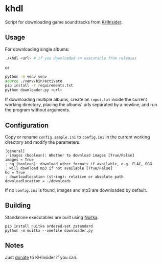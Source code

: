 # khdl

Script for downloading game soundtracks from [KHInsider](http://downloads.khinsider.com/).

## Usage
For downloading single albums:
```bash
./khdl <url> # If you downloaded an executable from releases
```
or
```bash
python -m venv venv
source ./venv/bin/activate
pip install -r requirements.txt
python downloader.py <url>
```
If downloading multiple albums, create an `input.txt` inside the current working directory, placing the albums' urls separated by a newline, and run the program without arguments.

## Configuration
Copy or rename `config.sample.ini` to `config.ini` in the current working directory and modify the parameters.
```dosini
[general]
; images (boolean): Whether to download images [True/False]
images = True
; hq (boolean): download other formats if available, e.g. FLAC, OGG
; will download mp3 if not available [True/False]
hq = True
; downloadlocation (string): relative or absolute path
downloadlocation = ./downloads
```
If no `config.ini` is found, images and mp3 are downloaded by default.

## Building
Standalone executables are built using [Nuitka](https://github.com/Nuitka/Nuitka).
```
pip install nuitka ordered-set zstandard
python -m nuitka --onefile downloader.py
```

## Notes
Just [donate](https://downloads.khinsider.com/forums/index.php?account/upgrades) to KHInsider if you can.